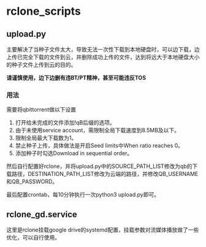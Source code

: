 # rclone_scripts
## upload.py
主要解决了当种子文件太大，导致无法一次性下载到本地硬盘时，可以边下载，边上传已完全下载的文件到云，并删除成功上传的文件，达到将远大于本地硬盘大小的种子文件上传到云的目的。

**请谨慎使用，边下边删有违BT/PT精神，甚至可能违反TOS**
### 用法
需要将qbittorrent做以下设置
1. 打开给未完成的文件添加!qB后缀的选项。
2. 由于未使用service account，需限制全局下载速度到8.5MB及以下。
3. 限制全局最大下载数为1。
4. 禁止种子上传，具体做法是开启Seed limits中When ratio reaches 0。
5. 添加种子时勾选Download in sequential order。

然后自行配置好rclone，并将upload.py中的SOURCE_PATH_LIST修改为qb的下载路径，DESTINATION_PATH_LIST修改为云端的路径，并修改QB_USERNAME和QB_PASSWORD。

最后配置crontab，每10分钟执行一次python3 upload.py即可。
## rclone_gd.service
这里是rclone挂载google drive的systemd配置，挂载参数对流媒体播放做了一些优化，可以自行使用。
